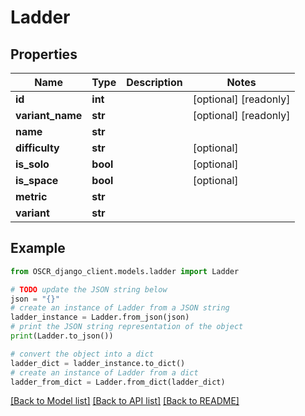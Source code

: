# Ladder


## Properties

Name | Type | Description | Notes
------------ | ------------- | ------------- | -------------
**id** | **int** |  | [optional] [readonly] 
**variant_name** | **str** |  | [optional] [readonly] 
**name** | **str** |  | 
**difficulty** | **str** |  | [optional] 
**is_solo** | **bool** |  | [optional] 
**is_space** | **bool** |  | [optional] 
**metric** | **str** |  | 
**variant** | **str** |  | 

## Example

```python
from OSCR_django_client.models.ladder import Ladder

# TODO update the JSON string below
json = "{}"
# create an instance of Ladder from a JSON string
ladder_instance = Ladder.from_json(json)
# print the JSON string representation of the object
print(Ladder.to_json())

# convert the object into a dict
ladder_dict = ladder_instance.to_dict()
# create an instance of Ladder from a dict
ladder_from_dict = Ladder.from_dict(ladder_dict)
```
[[Back to Model list]](../README.md#documentation-for-models) [[Back to API list]](../README.md#documentation-for-api-endpoints) [[Back to README]](../README.md)


